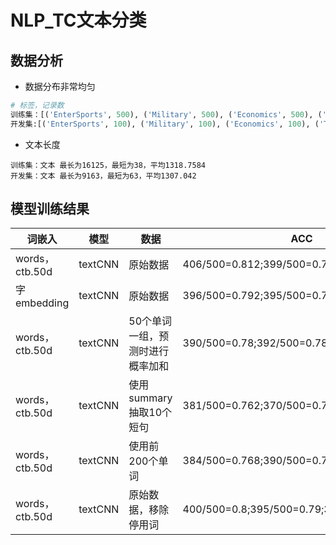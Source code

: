 # NLP_TC文本分类

## 数据分析

- 数据分布非常均匀

~~~python
# 标签，记录数
训练集：[('EnterSports', 500), ('Military', 500), ('Economics', 500), ('Technology', 500), ('Government', 500)]
开发集:[('EnterSports', 100), ('Military', 100), ('Economics', 100), ('Technology', 100), ('Government', 100)]
~~~

- 文本长度

~~~
训练集：文本 最长为16125，最短为38，平均1318.7584
开发集：文本 最长为9163，最短为63，平均1307.042
~~~

## 模型训练结果

| 词嵌入         | 模型    | 数据                             | ACC                                       |
| -------------- | ------- | -------------------------------- | ----------------------------------------- |
| words，ctb.50d | textCNN | 原始数据                         | 406/500=0.812;399/500=0.798;402/500=0.804 |
| 字embedding    | textCNN | 原始数据                         | 396/500=0.792;395/500=0.79;387/500=0.774  |
| words，ctb.50d | textCNN | 50个单词一组，预测时进行概率加和 | 390/500=0.78;392/500=0.784;401/500=0.802  |
| words，ctb.50d | textCNN | 使用summary抽取10个短句          | 381/500=0.762;370/500=0.74;378/500=0.756  |
| words，ctb.50d | textCNN | 使用前200个单词                  | 384/500=0.768;390/500=0.78;395/500=0.79   |
| words，ctb.50d | textCNN | 原始数据，移除停用词             | 400/500=0.8;395/500=0.79;393/500=0.786    |

